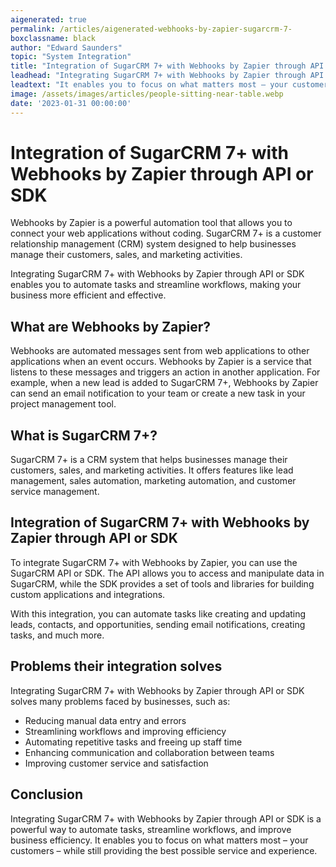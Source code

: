 ```yaml
---
aigenerated: true
permalink: /articles/aigenerated-webhooks-by-zapier-sugarcrm-7-
boxclassname: black
author: "Edward Saunders"
topic: "System Integration"
title: "Integration of SugarCRM 7+ with Webhooks by Zapier through API or SDK"
leadhead: "Integrating SugarCRM 7+ with Webhooks by Zapier through API or SDK is a powerful way to automate tasks, streamline workflows, and improve business efficiency"
leadtext: "It enables you to focus on what matters most – your customers – while still providing the best possible service and experience."
image: /assets/images/articles/people-sitting-near-table.webp
date: '2023-01-31 00:00:00'
---
```

<div class="arttext"><h1>Integration of SugarCRM 7+ with Webhooks by Zapier through API or SDK</h1>
<p>Webhooks by Zapier is a powerful automation tool that allows you to connect your web applications without coding. SugarCRM 7+ is a customer relationship management (CRM) system designed to help businesses manage their customers, sales, and marketing activities.</p>
<p>Integrating SugarCRM 7+ with Webhooks by Zapier through API or SDK enables you to automate tasks and streamline workflows, making your business more efficient and effective.</p>
<h2>What are Webhooks by Zapier?</h2>
<p>Webhooks are automated messages sent from web applications to other applications when an event occurs. Webhooks by Zapier is a service that listens to these messages and triggers an action in another application. For example, when a new lead is added to SugarCRM 7+, Webhooks by Zapier can send an email notification to your team or create a new task in your project management tool.</p>
<h2>What is SugarCRM 7+?</h2>
<p>SugarCRM 7+ is a CRM system that helps businesses manage their customers, sales, and marketing activities. It offers features like lead management, sales automation, marketing automation, and customer service management.</p>
<h2>Integration of SugarCRM 7+ with Webhooks by Zapier through API or SDK</h2>
<p>To integrate SugarCRM 7+ with Webhooks by Zapier, you can use the SugarCRM API or SDK. The API allows you to access and manipulate data in SugarCRM, while the SDK provides a set of tools and libraries for building custom applications and integrations.</p>
<p>With this integration, you can automate tasks like creating and updating leads, contacts, and opportunities, sending email notifications, creating tasks, and much more.</p>
<h2>Problems their integration solves</h2>
<p>Integrating SugarCRM 7+ with Webhooks by Zapier through API or SDK solves many problems faced by businesses, such as:</p>
<ul>
<li>Reducing manual data entry and errors</li>
<li>Streamlining workflows and improving efficiency</li>
<li>Automating repetitive tasks and freeing up staff time</li>
<li>Enhancing communication and collaboration between teams</li>
<li>Improving customer service and satisfaction</li>
</ul>
<h2>Conclusion</h2>
<p>Integrating SugarCRM 7+ with Webhooks by Zapier through API or SDK is a powerful way to automate tasks, streamline workflows, and improve business efficiency. It enables you to focus on what matters most – your customers – while still providing the best possible service and experience.</p>
</div>